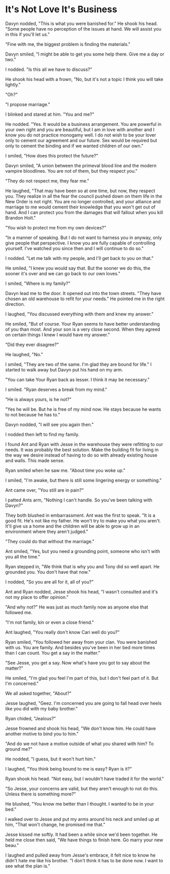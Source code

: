 # It's Not Love It's Business

Davyn nodded, "This is what you were banished for."  He shook his head.  "Some people have no perception of the issues at hand.  We will assist you in this if you'll let us."

"Fine with me, the biggest problem is finding the materials."  

Davyn smiled, "I might be able to get you some help there.  Give me a day or two."

I nodded.  "Is this all we have to discuss?"

He shook his head with a frown, "No, but it's not a topic I think you will take lightly."

"Oh?"

"I propose marriage."

I blinked and stared at him.  "You and me?"

He nodded.  "Yes.  It would be a business arrangement.  You are powerful in your own right and you are beautiful, but I am in love with another and I know you do not practice monogamy well.  I do not wish to be your lover only to cement our agreement and our future.  Sex would be required but only to cement the binding and if we wanted children of our own."

I smiled, "How does this protect the future?"

Davyn smiled, "A union between the primeval blood line and the modern vampire bloodlines.  You are not of them, but they respect you."

"They do not respect me, they fear me."

He laughed, "That may have been so at one time, but now, they respect you.  They realize in all the fear the council pushed down on them life in the New Order is not right.  You are no longer controlled, and your alliance and marriage to me would cement their knowledge that you won't get out of hand.  And I can protect you from the damages that will fallout when you kill Brandon Holt."

"You wish to protect me from my own devices?"

"In a manner of speaking.  But I do not want to harness you in anyway, only give people that perspective.  I know you are fully capable of controlling yourself.  I've watched you since then and I will continue to do so."

I nodded.  "Let me talk with my people, and I'll get back to you on that."

He smiled, "I knew you would say that.  But the sooner we do this, the sooner it's over and we can go back to our own loves."

I smiled, "Where is my family?"

Davyn lead me to the door.  It opened out into the town streets.  "They have chosen an old warehouse to refit for your needs."  He pointed me in the right direction.

I laughed, "You discussed everything with them and knew my answer."

He smiled, "But of course.  Your Ryan seems to have better understanding of you than most.  And your son is a very close second.  When they agreed on certain things I knew I would have my answer."

"Did they ever disagree?"

He laughed, "No."

I smiled, "They are two of the same.  I'm glad they are bound for life."  I started to walk away but Davyn put his hand on my arm.

"You can take Your Ryan back as lesser.  I think it may be necessary."

I smiled.  "Ryan deserves a break from my mind."

"He is always yours, is he not?"

"Yes he will be.  But he is free of my mind now.  He stays because he wants to not because he has to."

Davyn nodded, "I will see you again then."

I nodded then left to find my family.

I found Ant and Ryan with Jesse in the warehouse they were refitting to our needs.  It was probably the best solution.  Make the building fit for living in the way we desire instead of having to do so with already existing house and walls.  This made sense.

Ryan smiled when he saw me.  "About time you woke up."

I smiled, "I'm awake, but there is still some lingering energy or something."

Ant came over, "You still are in pain?"

I patted Ants arm, "Nothing I can't handle.  So you've been talking with Davyn?"

They both blushed in embarrassment.  Ant was the first to speak.  "It is a good fit.  He's not like my father.  He won't try to make you what you aren't.  It'll give us a home and the children will be able to grow up in an environment where they aren't judged."

"They could do that without the marriage."

Ant smiled, "Yes, but you need a grounding point, someone who isn't with you all the time."

Ryan stepped in, "We think that is why you and Tony did so well apart.  He grounded you.  You don't have that now."

I nodded, "So you are all for it, all of you?"

Ant and Ryan nodded, Jesse shook his head, "I wasn't consulted and it's not my place to offer opinion."

"And why not?"  He was just as much family now as anyone else that followed me.

"I'm not family, kin or even a close friend."

Ant laughed, "You really don't know Cari well do you?"

Ryan smiled, "You followed her away from your clan.  You were banished with us.  You are family.  And besides you've been in her bed more times than I can count.  You get a say in the matter."

"See Jesse, you get a say.  Now what's have you got to say about the matter?"

He smiled, "I'm glad you feel I'm part of this, but I don't feel part of it.  But I'm concerned."

We all asked together, "About?"

Jesse laughed, "Geez.  I'm concerned you are going to fall head over heels like you did with my baby brother."

Ryan chided, "Jealous?"

Jesse frowned and shook his head, "We don't know him.  He could have another motive to bind you to him."

"And do we not have a motive outside of what you shared with him?  To ground me?"

He nodded, "I guess, but it won't hurt him."

I laughed, "You think being bound to me is easy?  Ryan is it?"

Ryan shook his head.  "Not easy, but I wouldn't have traded it for the world."

"So Jesse, your concerns are valid, but they aren't enough to not do this.  Unless there is something more?"

He blushed, "You know me better than I thought.  I wanted to be in your bed."

I walked over to Jesse and put my arms around his neck and smiled up at him, "That won't change, he promised me that."

Jesse kissed me softly.  It had been a while since we'd been together.  He held me close then said, "We have things to finish here.  Go marry your new beau."

I laughed and pulled away from Jesse's embrace, it felt nice to know he didn't hate me like his brother.  "I don't think it has to be done now.  I want to see what the plan is."


